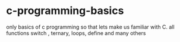 # c-programming-basics
only basics of c programming so that lets make us familiar with C. all functions switch , ternary, loops, define and many others 
